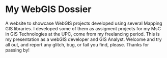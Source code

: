 # My WebGIS Dossier
A website to showcase WebGIS projects developed using several Mapping GIS libraries. 
I developed some of them as assigment projects for my MsC in GIS Technologies at the UPC, come from my freelancing period.
This is my presentation as a webGIS developer and GIS Analyst.
Welcome and try all out, and report any glitch, bug, or fail you find, please.
Thanks for passing by!
